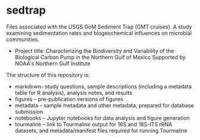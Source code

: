 # sedtrap
Files associated with the USGS GoM Sediment Trap (GMT cruises). A study examining sedimentation rates and biogeochemical influences on microbial communities.

* Project title: Characterizing the Biodiversity and Variability of the Biological Carbon Pump in the Northern Gulf of Mexico
Supported by NOAA's Northern Gulf Institute

The structure of this repository is:

* markdown- study questions, sample descriptions (including a metadata table for R analysis), analysis notes, and results
* figures – pre-publication versions of figures
* metadata – sample metadata and other metadata, prepared for database submission
* notebooks – Jupyter notebooks for data analysis and figure generation
* tourmaline – link to Tourmaline output for 16S and 18S-ITS rRNA datasets, and metadata/manifest files required for running Tourmaline

